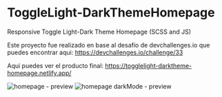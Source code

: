# ToggleLight-DarkThemeHomepage
Responsive Toggle Light-Dark Theme Homepage (SCSS and JS)

Este proyecto fue realizado en base al desafío de devchallenges.io que puedes encontrar aqui: https://devchallenges.io/challenge/33

Aqui puedes ver el producto final: https://togglelight-darktheme-homepage.netlify.app/

![homepage - preview](https://github.com/VickyAzola/ToggleLight-DarkThemeHomepage/assets/116470398/b85a3f16-d4ee-4c72-8b37-3669b2d20454)
![homepage darkMode - preview](https://github.com/VickyAzola/ToggleLight-DarkThemeHomepage/assets/116470398/21fcbeba-b76b-498c-a614-d535cddbd5f3)
